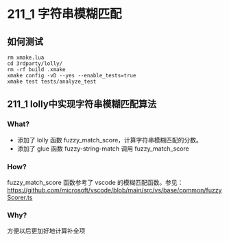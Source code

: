 # 211_1 字符串模糊匹配
## 如何测试
```
rm xmake.lua
cd 3rdparty/lolly/
rm -rf build .xmake
xmake config -vD --yes --enable_tests=true
xmake test tests/analyze_test
```

## 211_1 lolly中实现字符串模糊匹配算法
### What?
- 添加了 lolly 函数 fuzzy_match_score，计算字符串模糊匹配的分数。
- 添加了 glue 函数 fuzzy-string-match 调用 fuzzy_match_score

### How?
fuzzy_match_score 函数参考了 vscode 的模糊匹配函数。参见：https://github.com/microsoft/vscode/blob/main/src/vs/base/common/fuzzyScorer.ts

### Why?
方便以后更加好地计算补全项

